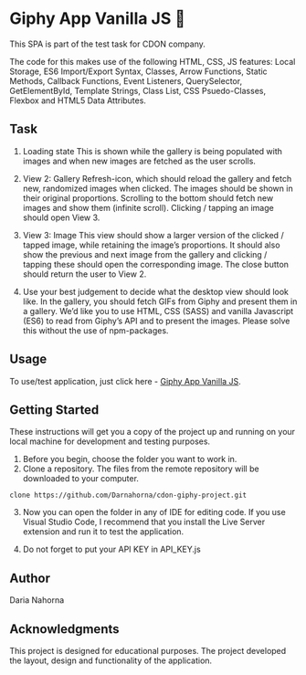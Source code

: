# Giphy App Vanilla JS 🐶

This SPA is part of the test task for CDON company.

The code for this makes use of the following HTML, CSS, JS features: Local Storage, ES6 Import/Export Syntax, Classes, Arrow Functions, Static Methods, Callback Functions, Event Listeners, QuerySelector, GetElementById, Template Strings, Class List, CSS Psuedo-Classes, Flexbox and HTML5 Data Attributes.

## Task

1. Loading state This is shown while the gallery is being populated with images and when new images are
   fetched as the user scrolls.

2. View 2: Gallery Refresh-icon, which should reload the gallery and fetch new, randomized images when clicked. The
   images should be shown in their original proportions. Scrolling to the bottom should fetch new images and show
   them (infinite scroll). Clicking / tapping an image should open View 3.

3. View 3: Image This view should show a larger version of the clicked / tapped image, while retaining the image’s
   proportions. It should also show the previous and next image from the gallery and clicking / tapping these should
   open the corresponding image. The close button should return the user to View 2.

4. Use your best judgement to decide what the desktop view should look like. In the gallery, you should fetch GIFs from
   Giphy and present them in a gallery. We’d like you to use HTML, CSS (SASS) and vanilla Javascript (ES6) to read from
   Giphy’s API and to present the images. Please solve this without the use of npm-packages.

## Usage

To use/test application, just click here - [ Giphy App Vanilla JS](https://vanilla-js-giphy-app.netlify.app/).

## Getting Started

These instructions will get you a copy of the project up and running on your local machine for development and testing purposes.

1. Before you begin, choose the folder you want to work in.
2. Clone a repository. The files from the remote repository will be downloaded to your computer.

```
clone https://github.com/Darnahorna/cdon-giphy-project.git
```

3. Now you can open the folder in any of IDE for editing code. If you use Visual Studio Code, I recommend that you install the Live Server extension and run it to test the application.

4. Do not forget to put your API KEY in API_KEY.js

## Author

Daria Nahorna

## Acknowledgments

This project is designed for educational purposes. The project developed the layout, design and functionality of the application.
